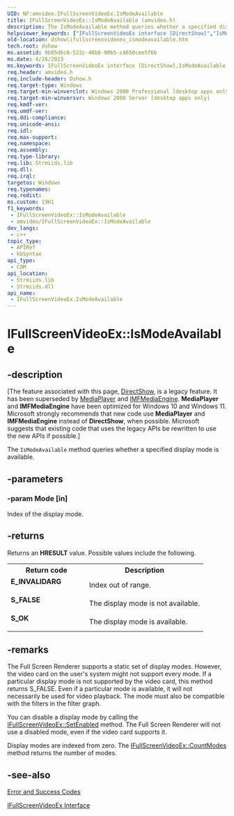 ```yaml
---
UID: NF:amvideo.IFullScreenVideoEx.IsModeAvailable
title: IFullScreenVideoEx::IsModeAvailable (amvideo.h)
description: The IsModeAvailable method queries whether a specified display mode is available.
helpviewer_keywords: ["IFullScreenVideoEx interface [DirectShow]","IsModeAvailable method","IFullScreenVideoEx.IsModeAvailable","IFullScreenVideoEx::IsModeAvailable","IFullScreenVideoIsModeAvailable","IsModeAvailable","IsModeAvailable method [DirectShow]","IsModeAvailable method [DirectShow]","IFullScreenVideoEx interface","amvideo/IFullScreenVideoEx::IsModeAvailable","dshow.ifullscreenvideoex_ismodeavailable"]
old-location: dshow\ifullscreenvideoex_ismodeavailable.htm
tech.root: dshow
ms.assetid: 9b05d6c6-522c-46b8-90b5-c4650cee5f6b
ms.date: 4/26/2023
ms.keywords: IFullScreenVideoEx interface [DirectShow],IsModeAvailable method, IFullScreenVideoEx.IsModeAvailable, IFullScreenVideoEx::IsModeAvailable, IFullScreenVideoIsModeAvailable, IsModeAvailable, IsModeAvailable method [DirectShow], IsModeAvailable method [DirectShow],IFullScreenVideoEx interface, amvideo/IFullScreenVideoEx::IsModeAvailable, dshow.ifullscreenvideoex_ismodeavailable
req.header: amvideo.h
req.include-header: Dshow.h
req.target-type: Windows
req.target-min-winverclnt: Windows 2000 Professional [desktop apps only]
req.target-min-winversvr: Windows 2000 Server [desktop apps only]
req.kmdf-ver: 
req.umdf-ver: 
req.ddi-compliance: 
req.unicode-ansi: 
req.idl: 
req.max-support: 
req.namespace: 
req.assembly: 
req.type-library: 
req.lib: Strmiids.lib
req.dll: 
req.irql: 
targetos: Windows
req.typenames: 
req.redist: 
ms.custom: 19H1
f1_keywords:
 - IFullScreenVideoEx::IsModeAvailable
 - amvideo/IFullScreenVideoEx::IsModeAvailable
dev_langs:
 - c++
topic_type:
 - APIRef
 - kbSyntax
api_type:
 - COM
api_location:
 - Strmiids.lib
 - Strmiids.dll
api_name:
 - IFullScreenVideoEx.IsModeAvailable
---
```


# IFullScreenVideoEx::IsModeAvailable


## -description

\[The feature associated with this page, [DirectShow](/windows/win32/directshow/directshow), is a legacy feature. It has been superseded by [MediaPlayer](/uwp/api/Windows.Media.Playback.MediaPlayer) and [IMFMediaEngine](/windows/win32/api/mfmediaengine/nn-mfmediaengine-imfmediaengine). **MediaPlayer** and **IMFMediaEngine** have been optimized for Windows 10 and Windows 11. Microsoft strongly recommends that new code use **MediaPlayer** and **IMFMediaEngine** instead of **DirectShow**, when possible. Microsoft suggests that existing code that uses the legacy APIs be rewritten to use the new APIs if possible.\]

The <code>IsModeAvailable</code> method queries whether a specified display mode is available.

## -parameters

### -param Mode [in]

Index of the display mode.

## -returns

Returns an <b>HRESULT</b> value. Possible values include the following.

<table>
<tr>
<th>Return code</th>
<th>Description</th>
</tr>
<tr>
<td width="40%">
<dl>
<dt><b>E_INVALIDARG</b></dt>
</dl>
</td>
<td width="60%">
Index out of range.

</td>
</tr>
<tr>
<td width="40%">
<dl>
<dt><b>S_FALSE</b></dt>
</dl>
</td>
<td width="60%">
The display mode is not available.

</td>
</tr>
<tr>
<td width="40%">
<dl>
<dt><b>S_OK</b></dt>
</dl>
</td>
<td width="60%">
The display mode is available.

</td>
</tr>
</table>

## -remarks

The Full Screen Renderer supports a static set of display modes. However, the video card on the user's system might not support every mode. If a particular display mode is not supported by the video card, this method returns S_FALSE. Even if a particular mode is available, it will not necessarily be used for video playback. The mode must also be compatible with the filters in the filter graph.

You can disable a display mode by calling the <a href="/windows/desktop/api/amvideo/nf-amvideo-ifullscreenvideoex-setenabled">IFullScreenVideoEx::SetEnabled</a> method. The Full Screen Renderer will not use a disabled mode, even if the video card supports it.

Display modes are indexed from zero. The <a href="/windows/desktop/api/amvideo/nf-amvideo-ifullscreenvideoex-countmodes">IFullScreenVideoEx::CountModes</a> method returns the number of modes.

## -see-also

<a href="/windows/desktop/DirectShow/error-and-success-codes">Error and Success Codes</a>



<a href="/windows/desktop/api/amvideo/nn-amvideo-ifullscreenvideoex">IFullScreenVideoEx Interface</a>